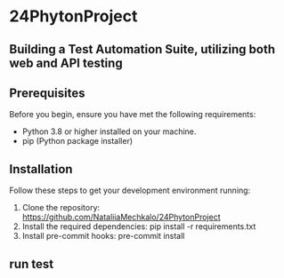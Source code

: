 # 24PhytonProject

## Building a Test Automation Suite, utilizing both web and API testing

## Prerequisites
Before you begin, ensure you have met the following requirements:
- Python 3.8 or higher installed on your machine.
- pip (Python package installer)

## Installation
Follow these steps to get your development environment running:

1. Clone the repository: https://github.com/NataliiaMechkalo/24PhytonProject
2.  Install the required dependencies: pip install -r requirements.txt
3. Install pre-commit hooks: pre-commit install

## run test 
